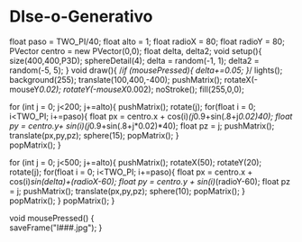 # DIse-o-Generativo
float paso = TWO_PI/40;
float alto = 1;
float radioX = 80;
float radioY = 80;
PVector centro = new PVector(0,0);
float delta, delta2;
void setup(){
  size(400,400,P3D);
  sphereDetail(4);
  delta = random(-1, 1);
  delta2 = random(-5, 5);
}
 void draw(){
  /*if (mousePressed){
  delta+=0.05;
  }*/
  lights();
  background(255);
  translate(100,400,-400);
  pushMatrix();
  rotateX(-mouseY*0.02);
  rotateY(-mouseX*0.002);
  noStroke();
  fill(255,0,0);
  
  for (int j = 0; j<200; j+=alto){
    pushMatrix();
    rotate(j);
    for(float i = 0; i<TWO_PI; i+=paso){
      float px = centro.x + cos(i)*(j*0.9+sin(.8+j*0.02)*40);
      float py = centro.y+ sin(i)*(j*0.9+sin(.8+j*0.02)*40);
      float pz = j;
      pushMatrix();
      translate(px,py,pz);
      sphere(15);
      popMatrix();
    }  
    popMatrix();
  }
  
  for (int j = 0; j<500; j+=alto){
    pushMatrix();
    rotateX(50);
    rotateY(20);
    rotate(j);
    for(float i = 0; i<TWO_PI; i+=paso){
      float px = centro.x + cos(i)*sin(delta)+(radioX-60);
      float py = centro.y + sin(i)*(radioY-60);
      float pz = j;
      pushMatrix();
      translate(px,py,pz);
      sphere(10);
      popMatrix();
    }  
    popMatrix();
  }
  popMatrix();
}

void mousePressed() {  
  saveFrame("I###.jpg");
  }
